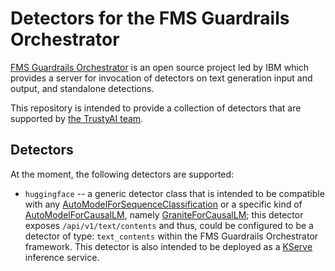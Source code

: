 # Detectors for the FMS Guardrails Orchestrator

[FMS Guardrails Orchestrator](https://github.com/foundation-model-stack/fms-guardrails-orchestrator) is an open source project led by IBM which provides a server for invocation of detectors on text generation input and output, and standalone detections. 

This repository is intended to provide a collection of detectors that are supported by [the TrustyAI team](https://github.com/trustyai-explainability).

## Detectors

At the moment, the following detectors are supported:

- `huggingface` -- a generic detector class that is intended to be compatible with any [AutoModelForSequenceClassification](https://huggingface.co/docs/transformers/en/model_doc/auto#transformers.AutoModelForSequenceClassification) or a specific kind of [AutoModelForCausalLM](https://huggingface.co/docs/transformers/en/model_doc/auto#transformers.AutoModelForCausalLM), namely [GraniteForCausalLM](https://github.com/ibm-granite/granite-guardian); this detector exposes `/api/v1/text/contents` and thus, could be configured to be a detector of type: `text_contents` within the FMS Guardrails Orchestrator framework. This detector is also intended to be deployed as a [KServe](https://github.com/kserve/kserve) inference service. 





